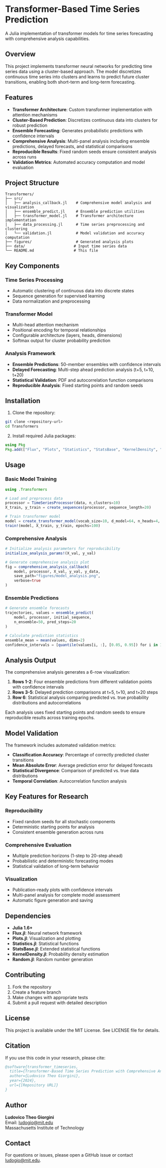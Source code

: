 # Transformer-Based Time Series Prediction

A Julia implementation of transformer models for time series forecasting with comprehensive analysis capabilities.

## Overview

This project implements transformer neural networks for predicting time series data using a cluster-based approach. The model discretizes continuous time series into clusters and learns to predict future cluster transitions, enabling both short-term and long-term forecasting.

## Features

- **Transformer Architecture**: Custom transformer implementation with attention mechanisms
- **Cluster-Based Prediction**: Discretizes continuous data into clusters for robust prediction
- **Ensemble Forecasting**: Generates probabilistic predictions with confidence intervals
- **Comprehensive Analysis**: Multi-panel analysis including ensemble predictions, delayed forecasts, and statistical comparisons
- **Reproducible Results**: Fixed random seeds ensure consistent analysis across runs
- **Validation Metrics**: Automated accuracy computation and model evaluation

## Project Structure

```
Transformers/
├── src/
│   ├── analysis_callback.jl    # Comprehensive model analysis and visualization
│   ├── ensemble_predict.jl     # Ensemble prediction utilities
│   ├── transformer_model.jl    # Transformer architecture implementation
│   ├── data_processing.jl      # Time series preprocessing and clustering
│   └── validation.jl           # Model validation and accuracy computation
├── figures/                    # Generated analysis plots
├── data/                      # Input time series data
└── README.md                  # This file
```

## Key Components

### Time Series Processing
- Automatic clustering of continuous data into discrete states
- Sequence generation for supervised learning
- Data normalization and preprocessing

### Transformer Model
- Multi-head attention mechanism
- Positional encoding for temporal relationships
- Configurable architecture (layers, heads, dimensions)
- Softmax output for cluster probability prediction

### Analysis Framework
- **Ensemble Predictions**: 50-member ensembles with confidence intervals
- **Delayed Forecasting**: Multi-step ahead prediction analysis (t+5, t+10, t+20)
- **Statistical Validation**: PDF and autocorrelation function comparisons
- **Reproducible Analysis**: Fixed starting points and random seeds

## Installation

1. Clone the repository:
```bash
git clone <repository-url>
cd Transformers
```

2. Install required Julia packages:
```julia
using Pkg
Pkg.add(["Flux", "Plots", "Statistics", "StatsBase", "KernelDensity", "Random"])
```

## Usage

### Basic Model Training
```julia
using .Transformers

# Load and preprocess data
processor = TimeSeriesProcessor(data, n_clusters=10)
X_train, y_train = create_sequences(processor, sequence_length=20)

# Train transformer model
model = create_transformer_model(vocab_size=10, d_model=64, n_heads=4, n_layers=2)
train!(model, X_train, y_train, epochs=100)
```

### Comprehensive Analysis
```julia
# Initialize analysis parameters for reproducibility
initialize_analysis_params!(X_val, y_val)

# Generate comprehensive analysis plot
fig = comprehensive_analysis_callback(
    model, processor, X_val, y_val, y_data,
    save_path="figures/model_analysis.png",
    verbose=true
)
```

### Ensemble Predictions
```julia
# Generate ensemble forecasts
trajectories, values = ensemble_predict(
    model, processor, initial_sequence, 
    n_ensemble=50, pred_steps=20
)

# Calculate prediction statistics
ensemble_mean = mean(values, dims=2)
confidence_intervals = [quantile(values[i, :], [0.05, 0.95]) for i in 1:pred_steps]
```

## Analysis Output

The comprehensive analysis generates a 6-row visualization:

1. **Rows 1-2**: Four ensemble predictions from different validation points with confidence intervals
2. **Rows 3-5**: Delayed prediction comparisons at t+5, t+10, and t+20 steps
3. **Row 6**: Statistical analysis comparing predicted vs. true probability distributions and autocorrelations

Each analysis uses fixed starting points and random seeds to ensure reproducible results across training epochs.

## Model Validation

The framework includes automated validation metrics:
- **Classification Accuracy**: Percentage of correctly predicted cluster transitions
- **Mean Absolute Error**: Average prediction error for delayed forecasts
- **Statistical Divergence**: Comparison of predicted vs. true data distributions
- **Temporal Correlation**: Autocorrelation function analysis

## Key Features for Research

### Reproducibility
- Fixed random seeds for all stochastic components
- Deterministic starting points for analysis
- Consistent ensemble generation across runs

### Comprehensive Evaluation
- Multiple prediction horizons (1-step to 20-step ahead)
- Probabilistic and deterministic forecasting modes
- Statistical validation of long-term behavior

### Visualization
- Publication-ready plots with confidence intervals
- Multi-panel analysis for complete model assessment
- Automatic figure generation and saving

## Dependencies

- **Julia 1.6+**
- **Flux.jl**: Neural network framework
- **Plots.jl**: Visualization and plotting
- **Statistics.jl**: Statistical functions
- **StatsBase.jl**: Extended statistical functions
- **KernelDensity.jl**: Probability density estimation
- **Random.jl**: Random number generation

## Contributing

1. Fork the repository
2. Create a feature branch
3. Make changes with appropriate tests
4. Submit a pull request with detailed description

## License

This project is available under the MIT License. See LICENSE file for details.

## Citation

If you use this code in your research, please cite:

```bibtex
@software{transformer_timeseries,
  title={Transformer-Based Time Series Prediction with Comprehensive Analysis},
  author={Ludovico Theo Giorgini},
  year={2024},
  url={[Repository URL]}
}
```

## Author

**Ludovico Theo Giorgini**  
Email: ludogio@mit.edu  
Massachusetts Institute of Technology

## Contact

For questions or issues, please open a GitHub issue or contact ludogio@mit.edu.
